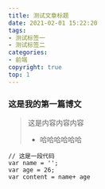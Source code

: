 ```yaml
---
title: 测试文章标题
date: 2021-02-01 15:22:20
tags: 
- 测试标签一
- 测试标签二
categories:
- 前端
copyright: true
top: 1
---
```


### 这是我的第一篇博文

> 这是内容内容内容
>
> - 哈哈哈哈哈哈
```
// 这是一段代码
var name = '';
var age = 26;
var content = name+ age
```
